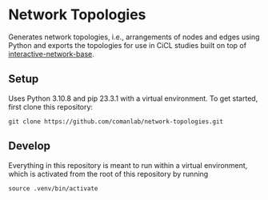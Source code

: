 # Network Topologies

Generates network topologies, i.e., arrangements of nodes and edges using Python and exports the topologies for use in CiCL studies built on top of [interactive-network-base](https://github.com/comanlab/interactive-network-base).

## Setup

Uses Python 3.10.8 and pip 23.3.1 with a virtual environment. To get started, first clone this repository:

```
git clone https://github.com/comanlab/network-topologies.git
```

## Develop

Everything in this repository is meant to run within a virtual environment, which is activated from the root of this repository by running

```
source .venv/bin/activate
```
